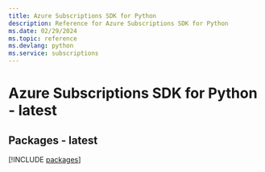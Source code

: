 ```yaml
---
title: Azure Subscriptions SDK for Python
description: Reference for Azure Subscriptions SDK for Python
ms.date: 02/29/2024
ms.topic: reference
ms.devlang: python
ms.service: subscriptions
---
```

# Azure Subscriptions SDK for Python - latest
## Packages - latest
[!INCLUDE [packages](subscriptions-index.md)]